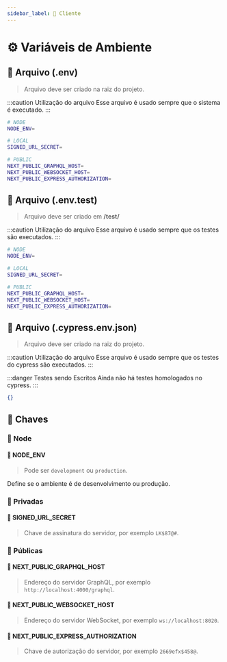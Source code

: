 ```yaml
---
sidebar_label: 💎 Cliente
---
```


# ⚙️ Variáveis de Ambiente

## 📝 Arquivo (.env)

> Arquivo deve ser criado na raiz do projeto.

:::caution Utilização do arquivo
Esse arquivo é usado sempre que o sistema é executado.
:::

```bash title=".env"
# NODE
NODE_ENV=

# LOCAL
SIGNED_URL_SECRET=

# PUBLIC
NEXT_PUBLIC_GRAPHQL_HOST=
NEXT_PUBLIC_WEBSOCKET_HOST=
NEXT_PUBLIC_EXPRESS_AUTHORIZATION=
```

## 📝 Arquivo (.env.test)

> Arquivo deve ser criado em **/test/**

:::caution Utilização do arquivo
Esse arquivo é usado sempre que os testes são executados.
:::

```bash title=".env.test"
# NODE
NODE_ENV=

# LOCAL
SIGNED_URL_SECRET=

# PUBLIC
NEXT_PUBLIC_GRAPHQL_HOST=
NEXT_PUBLIC_WEBSOCKET_HOST=
NEXT_PUBLIC_EXPRESS_AUTHORIZATION=
```

## 📝 Arquivo (.cypress.env.json)

> Arquivo deve ser criado na raiz do projeto.

:::caution Utilização do arquivo
Esse arquivo é usado sempre que os testes do cypress são executados.
:::

:::danger Testes sendo Escritos
Ainda não há testes homologados no cypress.
:::

```json title=".cypress.env.json"
{}
```

## 🔏 Chaves

### 🔐 Node

#### 🔑 NODE_ENV

> Pode ser `development` ou `production`.

Define se o ambiente é de desenvolvimento ou produção.

### 🔐 Privadas

#### 🔑 SIGNED_URL_SECRET

> Chave de assinatura do servidor, por exemplo `LK$87@#`.

### 🔐 Públicas

#### 🔑 NEXT_PUBLIC_GRAPHQL_HOST

> Endereço do servidor GraphQL, por exemplo `http://localhost:4000/graphql`.

#### 🔑 NEXT_PUBLIC_WEBSOCKET_HOST

> Endereço do servidor WebSocket, por exemplo `ws://localhost:8020`.

#### 🔑 NEXT_PUBLIC_EXPRESS_AUTHORIZATION

> Chave de autorização do servidor, por exemplo `2669efx$458@`.

